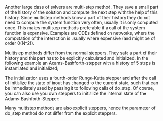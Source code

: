 Another large class of solvers are multi-step method. They save a small part of the history of the solution and compute the next step with the help of this history. Since multistep methods know a part of their history they do not need to compute the system function very often, usually it is only computed once. This makes multistep methods preferable if a call of the system function is expensive. Examples are ODEs defined on networks, where the computation of the interaction is usually where expensive (and might be of order O(N^2)).

Multistep methods differ from the normal steppers. They safe a part of their history and this part has to be explicitly calculated and initialized. In the following example an Adams-Bashforth-stepper with a history of 5 steps is instantiated and initialized; 

The initialization uses a fourth-order Runge-Kutta stepper and after the call of initialize the state of inout has changed to the current state, such that can be immediately used by passing it to following calls of do_step. Of course, you can also use you own steppers to initialize the internal state of the Adams-Bashforth-Stepper: 

Many multistep methods are also explicit steppers, hence the parameter of do_step method do not differ from the explicit steppers. 
